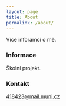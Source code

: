 ```yaml
---
layout: page
title: About
permalink: /about/
---
```


Více inforamcí o mě.

### Informace

Školní projekt.

### Kontakt

[418423@mail.muni.cz](mailto:418423@mail.muni.cz)
